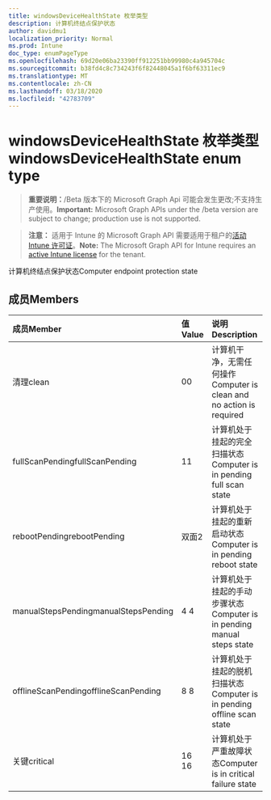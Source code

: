 ```yaml
---
title: windowsDeviceHealthState 枚举类型
description: 计算机终结点保护状态
author: davidmu1
localization_priority: Normal
ms.prod: Intune
doc_type: enumPageType
ms.openlocfilehash: 69d20e06ba23390ff912251bb99980c4a945704c
ms.sourcegitcommit: b38fd4c8c734243f6f82448045a1f6bf63311ec9
ms.translationtype: MT
ms.contentlocale: zh-CN
ms.lasthandoff: 03/18/2020
ms.locfileid: "42783709"
---
```

# <a name="windowsdevicehealthstate-enum-type"></a><span data-ttu-id="18d62-103">windowsDeviceHealthState 枚举类型</span><span class="sxs-lookup"><span data-stu-id="18d62-103">windowsDeviceHealthState enum type</span></span>

> <span data-ttu-id="18d62-104">**重要说明：**/Beta 版本下的 Microsoft Graph Api 可能会发生更改;不支持生产使用。</span><span class="sxs-lookup"><span data-stu-id="18d62-104">**Important:** Microsoft Graph APIs under the /beta version are subject to change; production use is not supported.</span></span>

> <span data-ttu-id="18d62-105">**注意：** 适用于 Intune 的 Microsoft Graph API 需要适用于租户的[活动 Intune 许可证](https://go.microsoft.com/fwlink/?linkid=839381)。</span><span class="sxs-lookup"><span data-stu-id="18d62-105">**Note:** The Microsoft Graph API for Intune requires an [active Intune license](https://go.microsoft.com/fwlink/?linkid=839381) for the tenant.</span></span>

<span data-ttu-id="18d62-106">计算机终结点保护状态</span><span class="sxs-lookup"><span data-stu-id="18d62-106">Computer endpoint protection state</span></span>

## <a name="members"></a><span data-ttu-id="18d62-107">成员</span><span class="sxs-lookup"><span data-stu-id="18d62-107">Members</span></span>
|<span data-ttu-id="18d62-108">成员</span><span class="sxs-lookup"><span data-stu-id="18d62-108">Member</span></span>|<span data-ttu-id="18d62-109">值</span><span class="sxs-lookup"><span data-stu-id="18d62-109">Value</span></span>|<span data-ttu-id="18d62-110">说明</span><span class="sxs-lookup"><span data-stu-id="18d62-110">Description</span></span>|
|:---|:---|:---|
|<span data-ttu-id="18d62-111">清理</span><span class="sxs-lookup"><span data-stu-id="18d62-111">clean</span></span>|<span data-ttu-id="18d62-112">0</span><span class="sxs-lookup"><span data-stu-id="18d62-112">0</span></span>|<span data-ttu-id="18d62-113">计算机干净，无需任何操作</span><span class="sxs-lookup"><span data-stu-id="18d62-113">Computer is clean and no action is required</span></span>|
|<span data-ttu-id="18d62-114">fullScanPending</span><span class="sxs-lookup"><span data-stu-id="18d62-114">fullScanPending</span></span>|<span data-ttu-id="18d62-115">1</span><span class="sxs-lookup"><span data-stu-id="18d62-115">1</span></span>|<span data-ttu-id="18d62-116">计算机处于挂起的完全扫描状态</span><span class="sxs-lookup"><span data-stu-id="18d62-116">Computer is in pending full scan state</span></span>|
|<span data-ttu-id="18d62-117">rebootPending</span><span class="sxs-lookup"><span data-stu-id="18d62-117">rebootPending</span></span>|<span data-ttu-id="18d62-118">双面</span><span class="sxs-lookup"><span data-stu-id="18d62-118">2</span></span>|<span data-ttu-id="18d62-119">计算机处于挂起的重新启动状态</span><span class="sxs-lookup"><span data-stu-id="18d62-119">Computer is in pending reboot state</span></span>|
|<span data-ttu-id="18d62-120">manualStepsPending</span><span class="sxs-lookup"><span data-stu-id="18d62-120">manualStepsPending</span></span>|<span data-ttu-id="18d62-121">4 </span><span class="sxs-lookup"><span data-stu-id="18d62-121">4</span></span>|<span data-ttu-id="18d62-122">计算机处于挂起的手动步骤状态</span><span class="sxs-lookup"><span data-stu-id="18d62-122">Computer is in pending manual steps state</span></span>|
|<span data-ttu-id="18d62-123">offlineScanPending</span><span class="sxs-lookup"><span data-stu-id="18d62-123">offlineScanPending</span></span>|<span data-ttu-id="18d62-124">8 </span><span class="sxs-lookup"><span data-stu-id="18d62-124">8</span></span>|<span data-ttu-id="18d62-125">计算机处于挂起的脱机扫描状态</span><span class="sxs-lookup"><span data-stu-id="18d62-125">Computer is in pending offline scan state</span></span>|
|<span data-ttu-id="18d62-126">关键</span><span class="sxs-lookup"><span data-stu-id="18d62-126">critical</span></span>|<span data-ttu-id="18d62-127">16 </span><span class="sxs-lookup"><span data-stu-id="18d62-127">16</span></span>|<span data-ttu-id="18d62-128">计算机处于严重故障状态</span><span class="sxs-lookup"><span data-stu-id="18d62-128">Computer is in critical failure state</span></span>|



